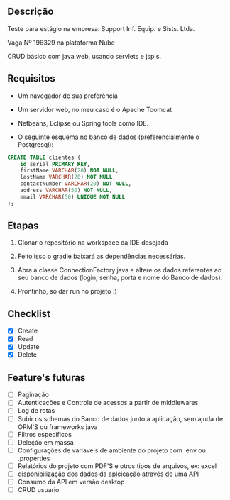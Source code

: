 ## Descrição
Teste para estágio na empresa: Support Inf. Equip. e Sists. Ltda.

Vaga Nº 196329 na plataforma Nube

CRUD básico com java web, usando servlets e jsp's. 

## Requisitos

- Um navegador de sua preferência

- Um servidor web, no meu caso é o Apache Toomcat

- Netbeans, Eclipse ou Spring tools como IDE.

- O seguinte esquema no banco de dados (preferencialmente o Postgresql):

```SQL
CREATE TABLE clientes (
	id serial PRIMARY KEY,
	firstName VARCHAR(20) NOT NULL, 
	lastName VARCHAR(20) NOT NULL,
	contactNumber VARCHAR(20) NOT NULL,
	address VARCHAR(50) NOT NULL,
	email VARCHAR(50) UNIQUE NOT NULL
);
```

## Etapas

1. Clonar o repositório na workspace da IDE desejada

2. Feito isso o gradle baixará as dependências necessárias.

3. Abra a classe ConnectionFactory.java e altere os dados referentes ao seu banco de dados (login, senha, porta e nome do Banco de dados). 

4. Prontinho, só dar run no projeto :)

## Checklist
- [x] Create
- [x] Read
- [x] Update
- [x] Delete
## Feature's futuras
- [ ] Paginação
- [ ] Autenticações e Controle de acessos a partir de middlewares
- [ ] Log de rotas
- [ ] Subir os schemas do Banco de dados junto a aplicação, sem ajuda de ORM'S ou frameworks java
- [ ] Filtros especificos
- [ ] Deleção em massa
- [ ] Configurações de variaveis de ambiente do projeto com .env ou .properties
- [ ] Relatórios do projeto com PDF'S e otros tipos de arquivos, ex: excel
- [ ] disponibilização dos dados da aplcicação através de uma API 
- [ ] Consumo da API em versão desktop
- [ ] CRUD usuario